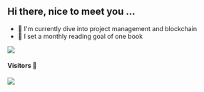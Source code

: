 
## Hi there, nice to meet you ...


- 🌱 I'm currently dive into project management and blockchain
- 📗 I set a monthly reading goal of one book
 
 
![](https://github-profile-summary-cards.vercel.app/api/cards/profile-details?username=stlajay&theme=2077)

<!--
[<img alt="Website" width="24px" src="https://www.svgrepo.com/show/362105/globe.svg">][website]
[<img alt="LinkedIn" width="24px" src="https://www.svgrepo.com/show/157006/linkedin.svg">][linkedin]
[<img alt="Instagram" width="24px" src="https://www.svgrepo.com/show/13639/instagram.svg">][instagram]
[<img alt="Website" width="24px" src="https://www.svgrepo.com/show/448261/youtube.svg">][youtube]

[website]: https://stlajay.github.io
[linkedin]: https://www.linkedin.com/in/stlajay
[instagram]: https://www.instagram.com/stlajay
[youtube]: https://www.youtube.com/@stlrajay

-->

#### Visitors 👀
<img src="https://profile-counter.glitch.me/stlajay/count.svg" target="_blank"></a>
